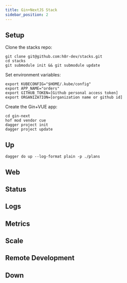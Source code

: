 ```yaml
---
title: Gin+NextJS Stack
sidebar_position: 2
---
```


## Setup

Clone the stacks repo:

```shell
git clone git@github.com:h8r-dev/stacks.git
cd stacks
git submodule init && git submodule update
```

Set environment variables:

```shell
export KUBECONFIG="$HOME/.kube/config"
export APP_NAME="orders"
export GITHUB_TOKEN=[Github personal access token]
export ORGANIZATION=[organization name or github id]
```

Create the Gin+VUE app:

```shell
cd gin-next
hof mod vendor cue
dagger project init
dagger project update
```

## Up

```shell
dagger do up --log-format plain -p ./plans
```

## Web

## Status

## Logs

## Metrics

## Scale

## Remote Development

## Down

